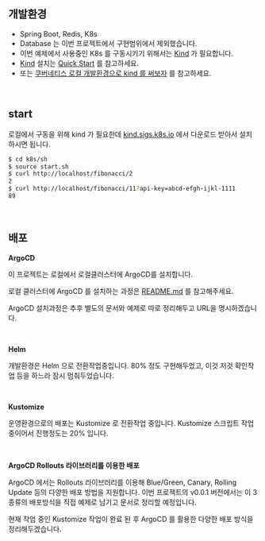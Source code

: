 ## 개발환경

- Spring Boot, Redis, K8s
- Database 는 이번 프로젝트에서 구현범위에서 제외했습니다.
- 이번 예제에서 사용중인 K8s 를 구동시키기 위해서는 [Kind](https://kind.sigs.k8s.io/) 가 필요합니다.
- [Kind](https://kind.sigs.k8s.io/) 설치는 [Quick Start](https://kind.sigs.k8s.io/docs/user/quick-start/) 를 참고하세요.
- 또는 [쿠버네티스 로컬 개발환경으로 kind 를 써보자](https://github.com/chagchagchag/eks-k8s-docker-study-archive/blob/main/local-k8s-kind/%EC%BF%A0%EB%B2%84%EB%84%A4%ED%8B%B0%EC%8A%A4%20%EB%A1%9C%EC%BB%AC%20%EA%B0%9C%EB%B0%9C%20%ED%99%98%EA%B2%BD%EC%9C%BC%EB%A1%9C%20Kind%20%EB%A5%BC%20%EC%8D%A8%EB%B3%B4%EC%9E%90.md) 를 참고하세요.

<br>



## start

로컬에서 구동을 위해 kind 가 필요한데 [kind.sigs.k8s.io](https://kind.sigs.k8s.io/) 에서 다운로드 받아서 설치하시면 됩니다.

```bash
$ cd k8s/sh
$ source start.sh
$ curl http://localhost/fibonacci/2
2
$ curl http://localhost/fibonacci/11?api-key=abcd-efgh-ijkl-1111
89
```

<br>



## 배포

**ArgoCD**<br>

이 프로젝트는 로컬에서 로컬클러스터에 ArgoCD를 설치합니다. 

로컬 클러스터에 ArgoCD 를 설치하는 과정은 [README.md](https://github.com/chagchagchag/eks-k8s-docker-study-archive/blob/main/local-k8s-kind/yml/README.md) 를 참고해주세요.

ArgoCD 설치과정은 추후 별도의 문서와 예제로 따로 정리해두고 URL을 명시하겠습니다.<br>

<br>



**Helm**<br>

개발환경은 Helm 으로 전환작업중입니다. 80% 정도 구현해두었고, 이것 저것 확인작업 등을 하느라 잠시 멈춰두었습니다.<br>

<br>



**Kustomize**<br>

운영환경으로의 배포는 Kustomize 로 전환작업 중입니다. Kustomize 스크립트 작업중이어서 진행정도는 20% 입니다.<br>

<br>



**ArgoCD Rollouts 라이브러리를 이용한 배포**<br>

ArgoCD 에서는 Rollouts 라이브러리를 이용해 Blue/Green, Canary, Rolling Update 등의 다양한 배포 방법을 지원합니다. 이번 프로젝트의 v0.0.1 버전에서는 이 3 종류의 배포방식을 직접 예제로 남기고 문서로 정리할 예정입니다.<br>

현재 작업 중인 Kustomize 작업이 완료 된 후 ArgoCD 를 활용한 다양한 배포 방식을 정리해두겠습니다.<br>
<br>






